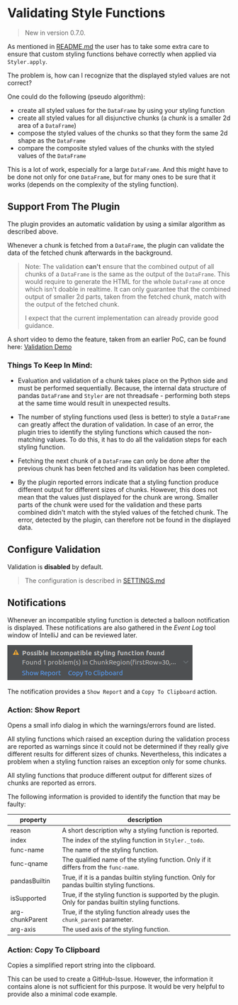 # Validating Style Functions
> New in version 0.7.0.

As mentioned in [README.md](../README.md#handle-chunks-in-custom-styles) the user has to take some extra care to
ensure that custom styling functions behave correctly when applied via `Styler.apply`. 

The problem is, how can I recognize that the displayed styled values are not correct?

One could do the following (pseudo algorithm):

- create all styled values for the `DataFrame` by using your styling function
- create all styled values for all disjunctive chunks (a chunk is a smaller 2d area of a `DataFrame`)
- compose the styled values of the chunks so that they form the same 2d shape as the `DataFrame`
- compare the composite styled values of the chunks with the styled values of the `DataFrame`

This is a lot of work, especially for a large `DataFrame`. 
And this might have to be done not only for one `DataFrame`, but for many ones to be sure that it works (depends on the complexity of the styling function).

## Support From The Plugin
The plugin provides an automatic validation by using a similar algorithm as described above.

Whenever a chunk is fetched from a `DataFrame`, the plugin can validate the data of the fetched chunk afterwards in the background.
> Note: The validation **can't** ensure that the combined output of all chunks of a `DataFrame` is the same as the output of the `DataFrame`.
> This would require to generate the HTML for the whole `DataFrame` at once which isn't doable in realtime.
> It can only guarantee that the combined output of smaller 2d parts, taken from the fetched chunk, match with the output of the fetched chunk.
> 
> I expect that the current implementation can already provide good guidance.

A short video to demo the feature, taken from an earlier PoC, can be found here: [Validation Demo](https://twitter.com/rendner/status/1530298351698296833?s=20&t=6wXXchcZvLfHJK5ZndpNFA)


### Things To Keep In Mind:

- Evaluation and validation of a chunk takes place on the Python side and must be performed sequentially.
  Because, the internal data structure of pandas `DataFrame` and `Styler` are not threadsafe - performing both steps at the same time would result in unexpected results.

- The number of styling functions used (less is better) to style a `DataFrame` can greatly affect the duration of validation.
  In case of an error, the plugin tries to identify the styling functions which caused the non-matching values.
  To do this, it has to do all the validation steps for each styling function.

- Fetching the next chunk of a `DataFrame` can only be done after the previous chunk has been fetched and its validation has been completed.

- By the plugin reported errors indicate that a styling function produce different output for different sizes of chunks.
  However, this does not mean that the values just displayed for the chunk are wrong. 
  Smaller parts of the chunk were used for the validation and these parts combined didn't match with the styled values of the fetched chunk.
  The error, detected by the plugin, can therefore not be found in the displayed data.

## Configure Validation
Validation is **disabled** by default.

> The configuration is described in [SETTINGS.md](SETTINGS.md)

## Notifications
Whenever an incompatible styling function is detected a balloon notification is displayed.
These notifications are also gathered in the *Event Log* tool window of IntelliJ and can be reviewed later.

![notification_invalid_styling_function](images/notification_invalid_styling_function.png)

The notification provides a `Show Report` and a `Copy To Clipboard` action.

### Action: Show Report
Opens a small info dialog in which the warnings/errors found are listed.

All styling functions which raised an exception during the validation process are reported as warnings since it could not be determined if they really give different results for different sizes of chunks.
Nevertheless, this indicates a problem when a styling function raises an exception only for some chunks.

All styling functions that produce different output for different sizes of chunks are reported as errors.

The following information is provided to identify the function that may be faulty:

| property        | description                                                                                          |
|-----------------|------------------------------------------------------------------------------------------------------|
| reason          | A short description why a styling function is reported.                                              |
| index           | The index of the styling function in `Styler._todo`.                                                 |
| func-name       | The name of the styling function.                                                                    |
| func-qname      | The qualified name of the styling function. Only if it differs from the `func-name`.                 |
| pandasBuiltin   | True, if it is a pandas builtin styling function. Only for pandas builtin styling functions.         |
| isSupported     | True, if the styling function is supported by the plugin. Only for pandas builtin styling functions. |
| arg-chunkParent | True, if the styling function already uses the `chunk_parent` parameter.                             |
| arg-axis        | The used axis of the styling function.                                                               |

### Action: Copy To Clipboard
Copies a simplified report string into the clipboard.

This can be used to create a GitHub-Issue.
However, the information it contains alone is not sufficient for this purpose.
It would be very helpful to provide also a minimal code example.